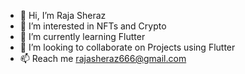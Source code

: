- 👋 Hi, I’m Raja Sheraz  
- 👀 I’m interested in NFTs and Crypto
- 🌱 I’m currently learning Flutter
- 💞️ I’m looking to collaborate on Projects using Flutter
- 📫 Reach me rajasheraz666@gmail.com

<!---
rajasheraz666/rajasheraz666 is a ✨ special ✨ repository because its `README.md` (this file) appears on your GitHub profile.
You can click the Preview link to take a look at your changes.
--->
